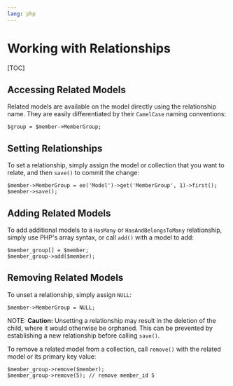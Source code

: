 ```yaml
---
lang: php
---
```


<!--
    This source file is part of the open source project
    ExpressionEngine User Guide (https://github.com/ExpressionEngine/ExpressionEngine-User-Guide)

    @link      https://expressionengine.com/
    @copyright Copyright (c) 2003-2020, Packet Tide, LLC (https://www.packettide.com)
    @license   https://expressionengine.com/license Licensed under Apache License, Version 2.0
-->

# Working with Relationships

[TOC]

## Accessing Related Models

Related models are available on the model directly using the relationship name. They are easily differentiated by their `CamelCase` naming conventions:

    $group = $member->MemberGroup;

## Setting Relationships

To set a relationship, simply assign the model or collection that you want to relate, and then `save()` to commit the change:

    $member->MemberGroup = ee('Model')->get('MemberGroup', 1)->first();
    $member->save();

## Adding Related Models

To add additional models to a `HasMany` or `HasAndBelongsToMany` relationship, simply use PHP's array syntax, or call `add()` with a model to add:

    $member_group[] = $member;
    $member_group->add($member);

## Removing Related Models

To unset a relationship, simply assign `NULL`:

    $member->MemberGroup = NULL;

NOTE: **Caution:** Unsetting a relationship may result in the deletion of the child, where it would otherwise be orphaned. This can be prevented by establishing a new relationship before calling `save()`.

To remove a related model from a collection, call `remove()` with the related model or its primary key value:

    $member_group->remove($member);
    $member_group->remove(5); // remove member_id 5
